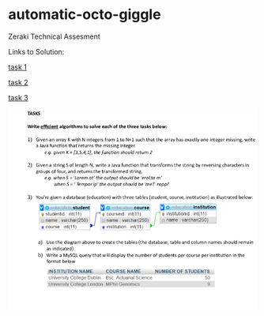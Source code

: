 # automatic-octo-giggle

Zeraki Technical Assesment

Links to Solution:

[task 1](task1.js)

[task 2](task2.js)

[task 3](db/database.sql)

![image](screenshot.png)
